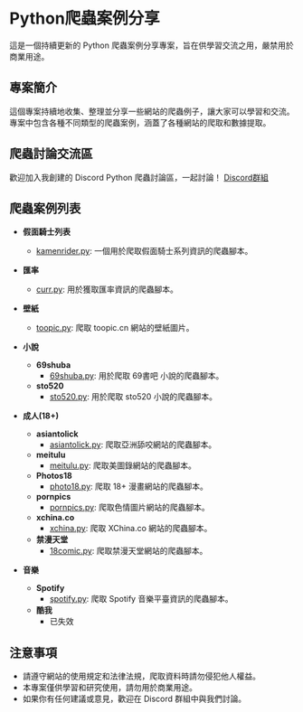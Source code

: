 # Python爬蟲案例分享

這是一個持續更新的 Python 爬蟲案例分享專案，旨在供學習交流之用，嚴禁用於商業用途。

## 專案簡介

這個專案持續地收集、整理並分享一些網站的爬蟲例子，讓大家可以學習和交流。專案中包含各種不同類型的爬蟲案例，涵蓋了各種網站的爬取和數據提取。

## 爬蟲討論交流區

歡迎加入我創建的 Discord Python 爬蟲討論區，一起討論！ [Discord群組](https://discord.gg/RdbzfQK5j7)


## 爬蟲案例列表

- **假面騎士列表**
  - [kamenrider.py](爬蟲案例/假面騎士列表/kamenrider.py): 一個用於爬取假面騎士系列資訊的爬蟲腳本。

- **匯率**
  - [curr.py](爬蟲案例/匯率/curr.py): 用於獲取匯率資訊的爬蟲腳本。

- **壁紙**
  - [toopic.py](爬蟲案例/壁紙/toopic.cn/toopic.py): 爬取 toopic.cn 網站的壁紙圖片。

- **小說**
  - **69shuba**
    - [69shuba.py](爬蟲案例/小說/69shuba/69shuba.py): 用於爬取 69書吧 小說的爬蟲腳本。
  - **sto520**
    - [sto520.py](爬蟲案例/小說/sto520/sto520.py): 用於爬取 sto520 小說的爬蟲腳本。

- **成人(18+)**
  - **asiantolick**
    - [asiantolick.py](爬蟲案例/成人(18+)/asiantolick/asiantolick.py): 爬取亞洲舔咬網站的爬蟲腳本。
  - **meitulu**
    - [meitulu.py](爬蟲案例/成人(18+)/meitulu/meitulu.py): 爬取美圖錄網站的爬蟲腳本。
  - **Photos18**
    - [photo18.py](爬蟲案例/成人(18+)/Photos18/photo18.py): 爬取 18+ 漫畫網站的爬蟲腳本。
  - **pornpics**
    - [pornpics.py](爬蟲案例/成人(18+)/pornpics/pornpics.py): 爬取色情圖片網站的爬蟲腳本。
  - **xchina.co**
    - [xchina.py](爬蟲案例/成人(18+)/xchina.co/xchina.py): 爬取 XChina.co 網站的爬蟲腳本。
  - **禁漫天堂**
    - [18comic.py](爬蟲案例/成人(18+)/禁漫天堂/18comic.py): 爬取禁漫天堂網站的爬蟲腳本。

- **音樂**
  - **Spotify**
    - [spotify.py](爬蟲案例/音樂/Spotify/spotify.py): 爬取 Spotify 音樂平臺資訊的爬蟲腳本。
  - **酷我**
    - 已失效


## 注意事項

- 請遵守網站的使用規定和法律法規，爬取資料時請勿侵犯他人權益。
- 本專案僅供學習和研究使用，請勿用於商業用途。
- 如果你有任何建議或意見，歡迎在 Discord 群組中與我們討論。